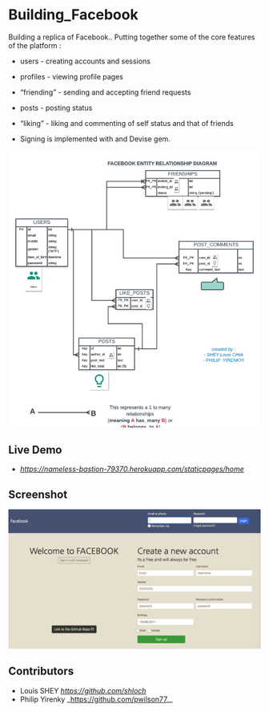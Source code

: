 # Building_Facebook

Building a replica of Facebook..
Putting together some of the core features of the platform :

- users - creating accounts and sessions
- profiles - viewing profile pages
- “friending” - sending and accepting friend requests
- posts - posting status
- “liking” - liking and commenting of self status and that of friends

- Signing is implemented with and Devise gem.

![alt text](https://github.com/shloch/Building_Facebook/blob/controllers/DOCS/My_facebook_ERB.png)

## Live Demo

- _https://nameless-bastion-79370.herokuapp.com/staticpages/home_  

## Screenshot

![alt text](https://github.com/shloch/Building_Facebook/blob/master/DOCS/screenshot_facebook.png)


## Contributors

- Louis SHEY _https://github.com/shloch_
- Philip Yirenky \_https://github.com/pwilson77__

